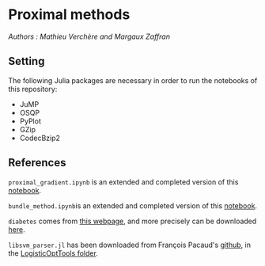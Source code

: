# Proximal methods

_Authors : Mathieu Verchère and Margaux Zaffran_

## Setting

The following Julia packages are necessary in order to run the notebooks of this repository:
- JuMP
- OSQP
- PyPlot
- GZip
- CodecBzip2

## References

```proximal_gradient.ipynb``` is an extended and completed version of this [notebook](https://perso.ensta-paris.fr/~pcarpent/SOD314/TPs/tp1.ipynb).

```bundle_method.ipynb```is an extended and completed version of this [notebook](https://perso.ensta-paris.fr/~pcarpent/SOD314/TPs/tp2.ipynb).

```diabetes``` comes from [this webpage](https://www.csie.ntu.edu.tw/~cjlin/libsvmtools/datasets/), and more precisely can be downloaded [here](https://www.csie.ntu.edu.tw/~cjlin/libsvmtools/datasets/binary/diabetes).

```libsvm_parser.jl``` has been downloaded from François Pacaud's [github](https://github.com/frapac), in the [LogisticOptTools folder](https://github.com/frapac/LogisticOptTools.jl/tree/master/src/io).
